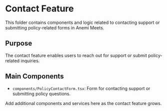 # Contact Feature

This folder contains components and logic related to contacting support or submitting policy-related forms in Anemi Meets.

## Purpose
The contact feature enables users to reach out for support or submit policy-related inquiries.

## Main Components
- `components/PolicyContactForm.tsx`: Form for contacting support or submitting policy questions.

Add additional components and services here as the contact feature grows. 